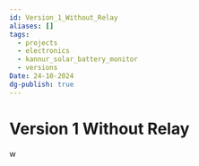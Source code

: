 ```yaml
---
id: Version_1_Without_Relay
aliases: []
tags:
  - projects
  - electronics
  - kannur_solar_battery_monitor
  - versions
Date: 24-10-2024
dg-publish: true
---
```

# Version 1 Without Relay
w